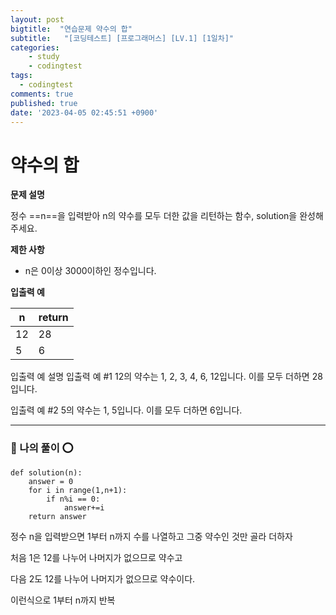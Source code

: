 ```yaml
---
layout: post
bigtitle:  "연습문제 약수의 합"
subtitle:   "[코딩테스트] [프로그래머스] [LV.1] [1일차]"
categories:
    - study
    - codingtest
tags:
  - codingtest
comments: true
published: true
date: '2023-04-05 02:45:51 +0900'
---
```



# 약수의 합

__문제 설명__ 

정수 ==n==을 입력받아 n의 약수를 모두 더한 값을 리턴하는 함수, solution을 완성해주세요.

__제한 사항__

+ n은 0이상 3000이하인 정수입니다. 

__입출력 예__

| n | return |
|---|---|
| 12 | 28 |
| 5 | 6 |

입출력 예 설명
입출력 예 #1
12의 약수는 1, 2, 3, 4, 6, 12입니다. 이를 모두 더하면 28입니다.

입출력 예 #2
5의 약수는 1, 5입니다. 이를 모두 더하면 6입니다.

---

### 🚀 나의 풀이 ⭕

```
def solution(n):
    answer = 0
    for i in range(1,n+1):
        if n%i == 0:
            answer+=i
    return answer
```

정수 n을 입력받으면 1부터 n까지 수를 나열하고 그중 약수인 것만 골라 더하자 

처음 1은 12를 나누어 나머지가 없으므로 약수고 

다음 2도 12를 나누어 나머지가 없으므로 약수이다. 

이런식으로 1부터 n까지 반복